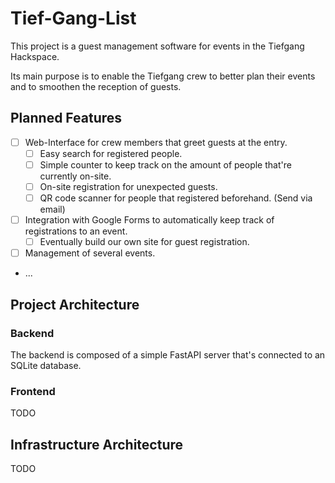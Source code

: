 # Tief-Gang-List

This project is a guest management software for events in the Tiefgang Hackspace.

Its main purpose is to enable the Tiefgang crew to better plan their events and to smoothen the reception of guests.

## Planned Features

- [ ] Web-Interface for crew members that greet guests at the entry.
  - [ ] Easy search for registered people.
  - [ ] Simple counter to keep track on the amount of people that're currently on-site.
  - [ ] On-site registration for unexpected guests.
  - [ ] QR code scanner for people that registered beforehand. (Send via email)
- [ ] Integration with Google Forms to automatically keep track of registrations to an event.
  - [ ] Eventually build our own site for guest registration.
- [ ] Management of several events.
- ...

## Project Architecture

### Backend

The backend is composed of a simple FastAPI server that's connected to an SQLite database.

### Frontend

TODO

## Infrastructure Architecture

TODO
